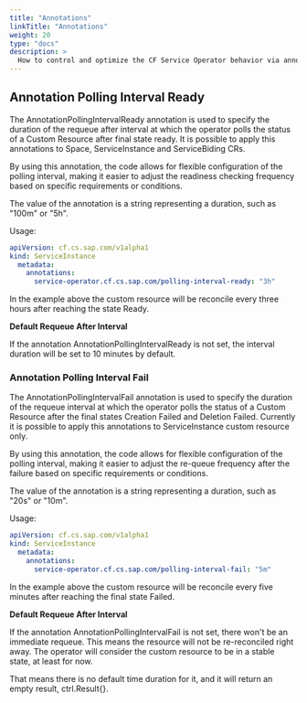 ```yaml
---
title: "Annotations"
linkTitle: "Annotations"
weight: 20
type: "docs"
description: >
  How to control and optimize the CF Service Operator behavior via annotations.
---
```


## Annotation Polling Interval Ready

The AnnotationPollingIntervalReady annotation is used to specify the duration of the requeue after interval at which the operator polls the status of a Custom Resource after final state ready. It is possible to apply this annotations to Space, ServiceInstance and ServiceBiding CRs. 

By using this annotation, the code allows for flexible configuration of the polling interval, making it easier to adjust the readiness checking frequency based on specific requirements or conditions.

The value of the annotation is a string representing a duration, such as "100m" or "5h".

Usage:

```yaml
apiVersion: cf.cs.sap.com/v1alpha1
kind: ServiceInstance
  metadata:
    annotations:
      service-operator.cf.cs.sap.com/polling-interval-ready: "3h"
```

In the example above the custom resource will be reconcile every three hours after reaching the state Ready.

**Default Requeue After Interval**

If the annotation AnnotationPollingIntervalReady is not set, the interval duration will be set to 10 minutes by default.

### Annotation Polling Interval Fail

The AnnotationPollingIntervalFail annotation is used to specify the duration of the requeue interval at which the operator polls the status of a Custom Resource after the final states Creation Failed and Deletion Failed. Currently it is possible to apply this annotations to ServiceInstance custom resource only.

By using this annotation, the code allows for flexible configuration of the polling interval, making it easier to adjust the re-queue frequency after the failure based on specific requirements or conditions.

The value of the annotation is a string representing a duration, such as "20s" or "10m".

Usage:

```yaml
apiVersion: cf.cs.sap.com/v1alpha1
kind: ServiceInstance
  metadata:
    annotations:
      service-operator.cf.cs.sap.com/polling-interval-fail: "5m"
```

In the example above the custom resource will be reconcile every five minutes after reaching the final state Failed.

**Default Requeue After Interval**

If the annotation AnnotationPollingIntervalFail is not set, there won't be an immediate requeue. This means the resource will not be re-reconciled right away. The operator will consider the custom resource to be in a stable state, at least for now.

That means there is no default time duration for it, and it will return an empty result, ctrl.Result{}.
